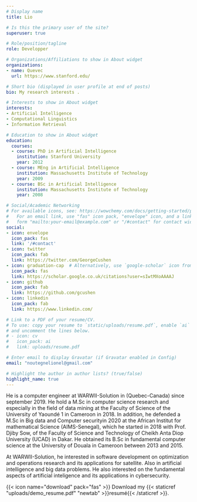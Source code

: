 ```yaml
---
# Display name
title: Lio

# Is this the primary user of the site?
superuser: true

# Role/position/tagline
role: Developper 

# Organizations/Affiliations to show in About widget
organizations:
- name: Quevec
  url: https://www.stanford.edu/

# Short bio (displayed in user profile at end of posts)
bio: My research interests .

# Interests to show in About widget
interests:
- Artificial Intelligence
- Computational Linguistics
- Information Retrieval

# Education to show in About widget
education:
  courses:
  - course: PhD in Artificial Intelligence
    institution: Stanford University
    year: 2012
  - course: MEng in Artificial Intelligence
    institution: Massachusetts Institute of Technology
    year: 2009
  - course: BSc in Artificial Intelligence
    institution: Massachusetts Institute of Technology
    year: 2008

# Social/Academic Networking
# For available icons, see: https://wowchemy.com/docs/getting-started/page-builder/#icons
#   For an email link, use "fas" icon pack, "envelope" icon, and a link in the
#   form "mailto:your-email@example.com" or "/#contact" for contact widget.
social:
- icon: envelope
  icon_pack: fas
  link: '/#contact'
- icon: twitter
  icon_pack: fab
  link: https://twitter.com/GeorgeCushen
- icon: graduation-cap  # Alternatively, use `google-scholar` icon from `ai` icon pack
  icon_pack: fas
  link: https://scholar.google.co.uk/citations?user=sIwtMXoAAAAJ
- icon: github
  icon_pack: fab
  link: https://github.com/gcushen
- icon: linkedin
  icon_pack: fab
  link: https://www.linkedin.com/

# Link to a PDF of your resume/CV.
# To use: copy your resume to `static/uploads/resume.pdf`, enable `ai` icons in `params.toml`, 
# and uncomment the lines below.
# - icon: cv
#   icon_pack: ai
#   link: uploads/resume.pdf

# Enter email to display Gravatar (if Gravatar enabled in Config)
email: "noutegnelionel@gmail.com"

# Highlight the author in author lists? (true/false)
highlight_name: true
---
```


He is a computer engineer at WARWII-Solution in (Quebec-Canada) since september 2019. He hold a M.Sc in computer science research and especially in the field of data mining at the Faculty of Science of the University of Yaoundé 1 in Cameroon in 2018. In addition, he defended a M.Sc in Big data and Computer securityin 2020 at the African Institut for mathematical Science (AIMS-Senegal), which he started in 2018 with Prof. Djiby Sow, of the Faculty of Science and Technology of Cheikh Anta Diop University (UCAD) in Dakar. He obtained its B.Sc in fundamental computer science at the University of Douala in Cameroon between 2013 and 2015.

At WARWII-Solution, he interested in software development on optimization and operations research and its applications for satellite. Also in artificial intelligence and big data problems. He also interested on the fundamental aspects of artificial inteligence and its applications in cybersecurity. 

{{< icon name="download" pack="fas" >}} Download my {{< staticref "uploads/demo_resume.pdf" "newtab" >}}resumé{{< /staticref >}}.
